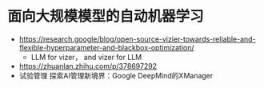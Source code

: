 # 面向大规模模型的自动机器学习

* https://research.google/blog/open-source-vizier-towards-reliable-and-flexible-hyperparameter-and-blackbox-optimization/
  - LLM for  vizer， and vizer for LLM
* https://zhuanlan.zhihu.com/p/378697292 
* 试验管理 探索AI管理新境界：Google DeepMind的XManager
